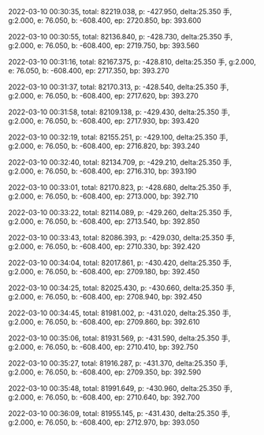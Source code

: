 2022-03-10 00:30:35, total: 82219.038, p: -427.950, delta:25.350 手, g:2.000, e: 76.050, b: -608.400, ep: 2720.850, bp: 393.600

2022-03-10 00:30:55, total: 82136.840, p: -428.730, delta:25.350 手, g:2.000, e: 76.050, b: -608.400, ep: 2719.750, bp: 393.560

2022-03-10 00:31:16, total: 82167.375, p: -428.810, delta:25.350 手, g:2.000, e: 76.050, b: -608.400, ep: 2717.350, bp: 393.270

2022-03-10 00:31:37, total: 82170.313, p: -428.540, delta:25.350 手, g:2.000, e: 76.050, b: -608.400, ep: 2717.620, bp: 393.270

2022-03-10 00:31:58, total: 82109.138, p: -429.430, delta:25.350 手, g:2.000, e: 76.050, b: -608.400, ep: 2717.930, bp: 393.420

2022-03-10 00:32:19, total: 82155.251, p: -429.100, delta:25.350 手, g:2.000, e: 76.050, b: -608.400, ep: 2716.820, bp: 393.240

2022-03-10 00:32:40, total: 82134.709, p: -429.210, delta:25.350 手, g:2.000, e: 76.050, b: -608.400, ep: 2716.310, bp: 393.190

2022-03-10 00:33:01, total: 82170.823, p: -428.680, delta:25.350 手, g:2.000, e: 76.050, b: -608.400, ep: 2713.000, bp: 392.710

2022-03-10 00:33:22, total: 82114.089, p: -429.260, delta:25.350 手, g:2.000, e: 76.050, b: -608.400, ep: 2713.540, bp: 392.850

2022-03-10 00:33:43, total: 82086.393, p: -429.030, delta:25.350 手, g:2.000, e: 76.050, b: -608.400, ep: 2710.330, bp: 392.420

2022-03-10 00:34:04, total: 82017.861, p: -430.420, delta:25.350 手, g:2.000, e: 76.050, b: -608.400, ep: 2709.180, bp: 392.450

2022-03-10 00:34:25, total: 82025.430, p: -430.660, delta:25.350 手, g:2.000, e: 76.050, b: -608.400, ep: 2708.940, bp: 392.450

2022-03-10 00:34:45, total: 81981.002, p: -431.020, delta:25.350 手, g:2.000, e: 76.050, b: -608.400, ep: 2709.860, bp: 392.610

2022-03-10 00:35:06, total: 81931.569, p: -431.590, delta:25.350 手, g:2.000, e: 76.050, b: -608.400, ep: 2710.410, bp: 392.750

2022-03-10 00:35:27, total: 81916.287, p: -431.370, delta:25.350 手, g:2.000, e: 76.050, b: -608.400, ep: 2709.350, bp: 392.590

2022-03-10 00:35:48, total: 81991.649, p: -430.960, delta:25.350 手, g:2.000, e: 76.050, b: -608.400, ep: 2710.640, bp: 392.700

2022-03-10 00:36:09, total: 81955.145, p: -431.430, delta:25.350 手, g:2.000, e: 76.050, b: -608.400, ep: 2712.970, bp: 393.050